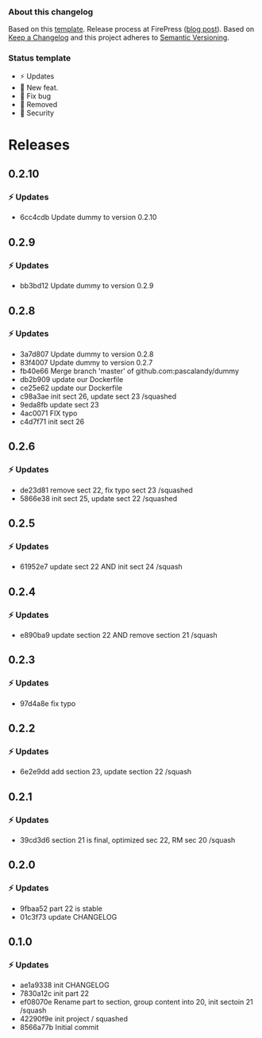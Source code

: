 ### About this changelog

Based on this [template](https://gist.github.com/pascalandy/af709db02d3fe132a3e6f1c11b934fe4). Release process at FirePress ([blog post](https://firepress.org/en/software-and-ghost-updates/)). Based on [Keep a Changelog](https://keepachangelog.com/en/1.0.0/) and this project adheres to [Semantic Versioning](https://semver.org/spec/v2.0.0.html).

### Status template

- ⚡️ Updates
- 🚀 New feat.
- 🐛 Fix bug
- 🛑 Removed
- 🔑 Security

# Releases

## 0.2.10
### ⚡️ Updates
- 6cc4cdb Update dummy to version 0.2.10

## 0.2.9
### ⚡️ Updates
- bb3bd12 Update dummy to version 0.2.9

## 0.2.8
### ⚡️ Updates
- 3a7d807 Update dummy to version 0.2.8
- 83f4007 Update dummy to version 0.2.7
- fb40e66 Merge branch 'master' of github.com:pascalandy/dummy
- db2b909 update our Dockerfile
- ce25e62 update our Dockerfile
- c98a3ae init sect 26, update sect 23 /squashed
- 9eda8fb update sect 23
- 4ac0071 FIX typo
- c4d7f71 init sect 26

## 0.2.6
### ⚡️ Updates
- de23d81 remove sect 22, fix typo sect 23 /squashed
- 5866e38 init sect 25, update sect 22 /squashed

## 0.2.5
### ⚡️ Updates
- 61952e7 update sect 22 AND init sect 24 /squash

## 0.2.4
### ⚡️ Updates
- e890ba9 update section 22 AND remove section 21 /squash

## 0.2.3
### ⚡️ Updates
- 97d4a8e fix typo

## 0.2.2
### ⚡️ Updates
- 6e2e9dd add section 23, update section 22 /squash

## 0.2.1
### ⚡️ Updates
- 39cd3d6 section 21 is final, optimized sec 22, RM sec 20 /squash

## 0.2.0
### ⚡️ Updates
- 9fbaa52 part 22 is stable
- 01c3f73 update CHANGELOG

## 0.1.0
### ⚡️ Updates
- ae1a9338 init CHANGELOG
- 7830a12c init part 22
- ef08070e Rename part to section, group content into 20, init sectoin 21 /squash
- 42290f9e init project / squashed
- 8566a77b Initial commit
